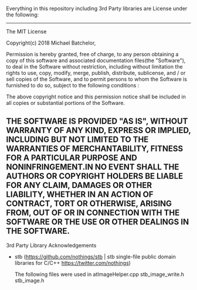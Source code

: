 
Everything in this repository including 3rd Party libraries are License under
the following:

  -----------------------------------------------------------------------------
  The MIT License

  Copyright(c) 2018 Michael Batchelor,

  Permission is hereby granted, free of charge, to any person obtaining a copy
  of this software and associated documentation files(the "Software"), to deal
  in the Software without restriction, including without limitation the rights
  to use, copy, modify, merge, publish, distribute, sublicense, and / or sell
  copies of the Software, and to permit persons to whom the Software is
  furnished to do so, subject to the following conditions :

  The above copyright notice and this permission notice shall be included in
  all copies or substantial portions of the Software.

  THE SOFTWARE IS PROVIDED "AS IS", WITHOUT WARRANTY OF ANY KIND, EXPRESS OR
  IMPLIED, INCLUDING BUT NOT LIMITED TO THE WARRANTIES OF MERCHANTABILITY,
  FITNESS FOR A PARTICULAR PURPOSE AND NONINFRINGEMENT.IN NO EVENT SHALL THE
  AUTHORS OR COPYRIGHT HOLDERS BE LIABLE FOR ANY CLAIM, DAMAGES OR OTHER
  LIABILITY, WHETHER IN AN ACTION OF CONTRACT, TORT OR OTHERWISE, ARISING FROM,
  OUT OF OR IN CONNECTION WITH THE SOFTWARE OR THE USE OR OTHER DEALINGS IN
  THE SOFTWARE.
  -----------------------------------------------------------------------------

3rd Party Library Acknowledgements
- stb (https://github.com/nothings/stb | stb single-file public domain libraries for C/C++ https://twitter.com/nothings)

  The following files were used in atImageHelper.cpp
    stb_image_write.h
    stb_image.h
